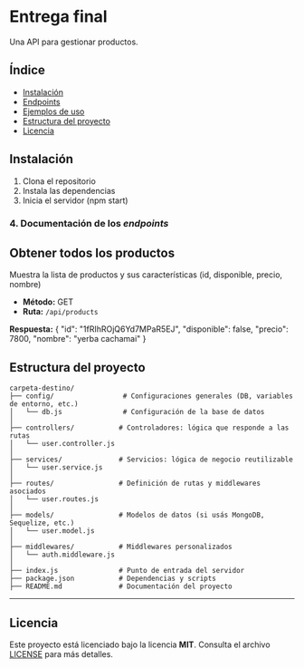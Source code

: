 # Entrega final
Una API para gestionar productos.

## Índice
- [Instalación](#instalación)
- [Endpoints](#endpoints)
- [Ejemplos de uso](#ejemplos-de-uso)
- [Estructura del proyecto](#estructura-del-proyecto)
- [Licencia](#licencia)

## Instalación
1. Clona el repositorio
2. Instala las dependencias
3. Inicia el servidor (npm start)


### 4. **Documentación de los *endpoints***


## Obtener todos los productos
Muestra la lista de productos y sus características (id, disponible, precio, nombre)
- **Método:** GET
- **Ruta:** `/api/products`

**Respuesta:**
        {
            "id": "1fRIhROjQ6Yd7MPaR5EJ",
            "disponible": false,
            "precio": 7800,
            "nombre": "yerba cachamai"
        }



## Estructura del proyecto
``` plaintext
carpeta-destino/
├── config/                 # Configuraciones generales (DB, variables de entorno, etc.)
│   └── db.js               # Configuración de la base de datos
│
├── controllers/           # Controladores: lógica que responde a las rutas
│   └── user.controller.js
│
├── services/              # Servicios: lógica de negocio reutilizable
│   └── user.service.js
│
├── routes/                # Definición de rutas y middlewares asociados
│   └── user.routes.js
│
├── models/                # Modelos de datos (si usás MongoDB, Sequelize, etc.)
│   └── user.model.js
│
├── middlewares/           # Middlewares personalizados
│   └── auth.middleware.js
│
├── index.js               # Punto de entrada del servidor
├── package.json           # Dependencias y scripts
├── README.md              # Documentación del proyecto

```
---

## Licencia

Este proyecto está licenciado bajo la licencia **MIT**. Consulta el archivo [LICENSE](./LICENSE) para más detalles.
